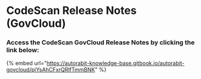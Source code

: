 # CodeScan Release Notes (GovCloud)

### Access the CodeScan GovCloud Release Notes by clicking the link below:&#x20;

{% embed url="https://autorabit-knowledge-base.gitbook.io/autorabit-govcloud/piYsAhCFxrQRlfTmmBNK" %}

